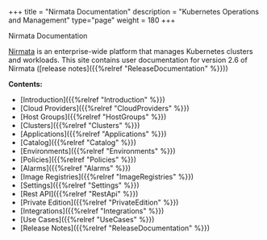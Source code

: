 +++
title = "Nirmata Documentation"
description = "Kubernetes Operations and Management"
type="page"
weight = 180
+++

Nirmata Documentation

[Nirmata](https://www.nirmata.com) is an enterprise-wide platform that manages Kubernetes clusters and workloads. This site contains user documentation for version 2.6 of Nirmata ([release notes]({{%relref "ReleaseDocumentation" %}}))

**Contents:**

* [Introduction]({{%relref "Introduction" %}})
* [Cloud Providers]({{%relref "CloudProviders" %}})
* [Host Groups]({{%relref "HostGroups" %}})
* [Clusters]({{%relref "Clusters" %}})
* [Applications]({{%relref "Applications" %}})
* [Catalog]({{%relref "Catalog" %}})
* [Environments]({{%relref "Environments" %}})
* [Policies]({{%relref "Policies" %}})
* [Alarms]({{%relref "Alarms" %}})
* [Image Registries]({{%relref "ImageRegistries" %}})
* [Settings]({{%relref "Settings" %}})
* [Rest API]({{%relref "RestApi" %}})
* [Private Edition]({{%relref "PrivateEdition" %}})
* [Integrations]({{%relref "Integrations" %}})
* [Use Cases]({{%relref "UseCases" %}})
* [Release Notes]({{%relref "ReleaseDocumentation" %}})